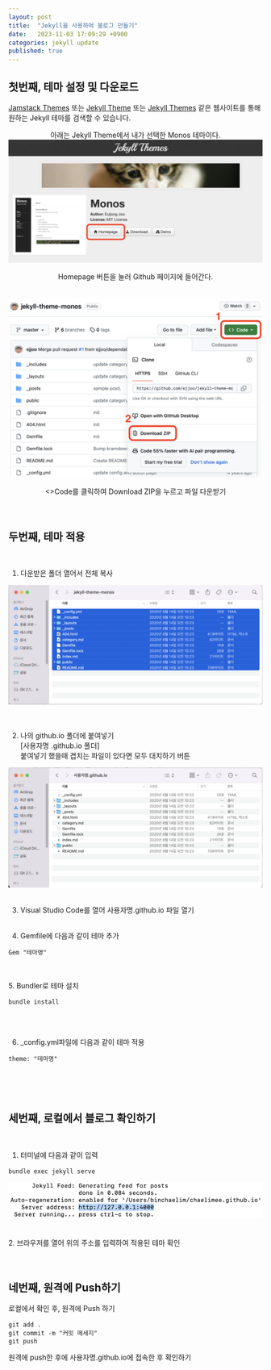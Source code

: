 ```yaml
---
layout: post
title:  "Jekyll을 사용하여 블로그 만들기"
date:   2023-11-03 17:09:29 +0900
categories: jekyll update
published: true
---
```


## 첫번째, 테마 설정 및 다운로드 <br/>
[Jamstack Themes](https://jamstackthemes.dev/ssg/jekyll/) 또는 [Jekyll Theme](http://jekyllthemes.org) 또는 [Jekyll Themes](https://jekyllthemes.io) 같은 웹사이트를 통해 원하는 Jekyll 테마를 검색할 수 있습니다.


<p align= "center"> 아래는 Jekyll Theme에서 내가 선택한 Monos 테마이다. <br/>

<img src="/images/.png">

<p align= "center"> Homepage 버튼을 눌러 Github 페이지에 들어간다. <br/><br/><br/>

<img src="/images/download.png">


<p align= "center"> <>Code를 클릭하여 Download ZIP을 누르고 파일 다운받기<br/><br/><br/>

## 두번째, 테마 적용 
<br/>

1. 다운받은 폴더 열어서 전체 복사 

<img src="/images/folder.png">
<br/><br/><br/>

2. 나의 github.io 폴더에 붙여넣기<br/>
[사용자명 .github.io 폴더]<br/>
붙여넣기 했을때 겹치는 파일이 있다면 모두 대치하기 버튼

<img src="/images/paste.png">
<br/><br/>

3. Visual Studio Code를 열어 사용자명.github.io 파일 열기
<br/><br/>

4. Gemfile에 다음과 같이 테마 추가
```
Gem "테마명"
``` 
<br/><br/>
5. Bundler로 테마 설치
```
bundle install
```
<br/><br/>

6. _config.yml파일에 다음과 같이 테마 적용
```
theme: "테마명"
```
<br/><br/><br/>
## 세번째, 로컬에서 블로그 확인하기
<br/>

1. 터미널에 다음과 같이 입력
```
bundle exec jekyll serve
```
<img src="/images/exec.png">
<br/><br/><br/>
2. 브라우저를 열어 위의 주소를 입력하여 적용된 테마 확인
<br/><br/><br/>

## 네번째, 원격에 Push하기
로컬에서 확인 후, 원격에 Push 하기
```
git add .
git commit -m "커밋 메세지"
git push
```
원격에 push한 후에 사용자명.github.io에 접속한 후 확인하기


